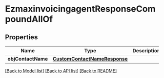 # EzmaxinvoicingagentResponseCompoundAllOf

## Properties
Name | Type | Description | Notes
------------ | ------------- | ------------- | -------------
**objContactName** | [**CustomContactNameResponse**](CustomContactNameResponse.md) |  | 

[[Back to Model list]](../README.md#documentation-for-models) [[Back to API list]](../README.md#documentation-for-api-endpoints) [[Back to README]](../README.md)



